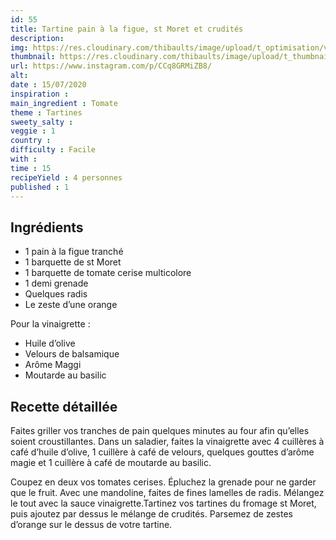 ```yaml
---
id: 55
title: Tartine pain à la figue, st Moret et crudités
description: 
img: https://res.cloudinary.com/thibaults/image/upload/t_optimisation/v1600523787/Recipes/20200715_tartine_crudites.jpg
thumbnail: https://res.cloudinary.com/thibaults/image/upload/t_thumbnail_josie/v1600523787/Recipes/20200715_tartine_crudites.jpg
url: https://www.instagram.com/p/CCq8GRMiZB8/
alt: 
date : 15/07/2020
inspiration :
main_ingredient : Tomate
theme : Tartines
sweety_salty : 
veggie : 1
country :
difficulty : Facile
with : 
time : 15
recipeYield : 4 personnes
published : 1
---
```


## Ingrédients
 - 1 pain à la figue tranché
 - 1 barquette de st Moret
 - 1 barquette de tomate cerise multicolore
 - 1 demi grenade
 - Quelques radis
 - Le zeste d’une orange

Pour la vinaigrette :
 - Huile d’olive
 - Velours de balsamique
 - Arôme Maggi
 - Moutarde au basilic

## Recette détaillée
Faites griller vos tranches de pain quelques minutes au four afin qu’elles soient croustillantes. Dans un saladier, faites la vinaigrette avec 4 cuillères à café d’huile d’olive, 1 cuillère à café de velours, quelques gouttes d’arôme magie et 1 cuillère à café de moutarde au basilic.

Coupez en deux vos tomates cerises. Épluchez la grenade pour ne garder que le fruit. Avec une mandoline, faites de fines lamelles de radis. Mélangez le tout avec la sauce vinaigrette.Tartinez vos tartines du fromage st Moret, puis ajoutez par dessus le mélange de crudités. Parsemez de zestes d’orange sur le dessus de votre tartine.